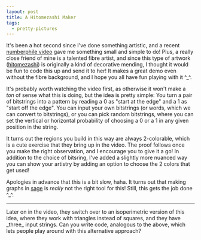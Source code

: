 ```yaml
---
layout: post
title: A Hitomezashi Maker
tags:
  - pretty-pictures
---
```


It's been a hot second since I've done something artistic, and a recent
[numberphile video][1] gave me something small and simple to do! 
Plus, a really close friend of mine is a talented fibre artist, 
and since this type of artwork ([hitomezashi][2]) is originally a kind
of decorative mending, I thought it would be fun to code this up and
send it to her! It makes a great demo even without the fibre background,
and I hope you all have fun playing with it ^_^.

It's probably worth watching the video first, as otherwise it won't make
a _ton_ of sense what this is doing, but the idea is pretty simple: 
You turn a pair of bitstrings into a pattern by reading a $0$ as 
"start at the edge" and a $1$ as "start off the edge". You can input your
own bitstrings (or words, which we can convert to bitstrings), or you can 
pick random bitstrings, where you can set the vertical or horizontal 
probability of choosing a $0$ or a $1$ in any given position in the string.

It turns out the regions you build in this way are always $2$-colorable,
which is a cute exercise that they bring up in the video. The proof follows
once you make the right observation, and I encourage you to give it a go! 
In addition to the choice of bitsring, I've added a slightly more nuanced
way you can show your artistry by adding an option to choose the $2$ colors
that get used!

Apologies in advance that this is a bit slow, haha. It turns out that
making graphs in [sage](https://sagemath.org) is _really_ not the right
tool for this! Still, this gets the job done ^_^.

---

<div class="linked_auto">
<script type="text/x-sage">

def mkLine(n,b,d,t,sc):
  """
  Make one row/col of the diagram.

  @n is the index for which row/col to make
  @b is the bit -- start on or start off the line
  @d is the direction -- is this a row or a col
  @t is the total number of dashes to make
  @sc is the color to use for the stitches
  """

  p = Graphics()
  for k in range(t):
    if k % 2 == b:
      if d=="row":
        p += line([(n,k),(n,k+1)],rgbcolor=sc) 
      if d=="col":
        p += line([(k,n),(k+1,n)],rgbcolor=sc) 
  
  return p


def mkSquare(r,c,color):
  """
  Make a square at row @r column @c with color @color
  """

  return polygon([(r,c),(r,c+1),(r+1,c+1),(r+1,c)], rgbcolor=color, alpha=0.75)



def mkPattern(rowString, colString, color1, color2, stitchColor, showBits):
  """
  Make the whole pattern
  """

  p = Graphics()
  p.set_aspect_ratio(1)
  p.set_axes_range(-1,len(rowString)+1,-1,len(colString)+1)

  # make the horizontal stitches
  for (n,b) in enumerate(rowString):
    p += mkLine(n,b,"row",len(colString),stitchColor)
    if showBits:
      p += text(b,(n, -0.5))

  # make the vertical stitches
  for (n,b) in enumerate(colString):
    p += mkLine(n,b,"col",len(rowString),stitchColor)
    if showBits:
      p += text(b,(-0.5,n))

  # shade in the regions
  cur = color1
  curRow = color1
  for r in range(len(rowString)):
    for c in range(len(colString)):

      if (r,c) == (0,0):
        p += mkSquare(r,c,cur)

      elif c != 0:
        if r%2 == colString[c]:
          if cur == color1:
            cur = color2
          else:
            cur = color1
        p += mkSquare(r,c,cur)

      elif c == 0:
        if c%2 == rowString[r]:
          if curRow == color1:
            curRow = color2
          else:
            curRow = color1
        cur = curRow
        p += mkSquare(r,c,cur)

  return p


def mkRandString(t,p):
  """
  Make a random string of length @t of 0s and 1s 

  0 is chosen with probability @p
  """
  s = []
  for _ in range(t):
    if random() < p:
      s += [0]
    else:
      s += [1]

  return s


def stringToBits(s):
  """
  Convert a string to a bitstring.

  If s is already a bitstring, leave it alone.
  If s is entirely numerical, reduce each digit mod 2
  If s is entirely alphabetical, use vowels/consonants, like the video.
  Otherwise, convert to unicode and use parity.
  """

  # we remove any spaces so that sentences can be converted as letters
  s = s.replace(" ", "")

  if s.isdigit():
    return [int(c) % 2 for c in list(s)]

  if s.isalpha():
    return [int(c in ["a", "e", "i", "o", "u"]) for c in list(s)]

  return [ord(c) % 2 for c in list(s)]
    

# We have to do this hacky nested-interact thing to make everything go smoothly.
# First we say whether we want the rows/cols to be randomized.
# Depending on the answer, we display either a text box or a slider for each.
# Then we put the aesthetic choices like colors in the innermost layer so that
# changing them won't re-randomize anything from earlier layers.

@interact
def _(randomRow=('randomize row?', True), randomCol=('randomize col?', True)):

  # we want the random starting probabilities to be interesting,
  # so make sure we wind up between, say, .33 and .66
  r_init = round(0.33 + 0.33*random(),2)
  c_init = round(0.33 + 0.33*random(),2)

  if randomRow:
    if randomCol:
      @interact
      def _(rowPercent=slider([(k/100).n(digits=2) for k in range(0,101)], default=r_init),
            colPercent=slider([(k/100).n(digits=2) for k in range(0,101)], default=c_init)):

        rowLen = randint(20,40)
        rowString = mkRandString(rowLen, rowPercent)

        colLen = randint(20,40)
        colString = mkRandString(colLen, colPercent)

        @interact
        def _(color1=Color('white'), 
              color2=Color('white'), 
              stitchColor=Color('black'), 
              showBits=True):
          print("rowString: {}".format("".join([str(b) for b in rowString])))
          print("colString: {}".format("".join([str(b) for b in colString])))

          show(mkPattern(rowString, colString, color1, color2, stitchColor, showBits), 
               axes=false)


    else:
      @interact
      def _(rowPercent=slider([(k/100).n(digits=2) for k in range(0,101)], default=r_init),
            colString=""):

        rowLen = randint(20,40)
        rowString = mkRandString(rowLen, rowPercent)

        colString = stringToBits(colString)

        @interact
        def _(color1=Color('white'), 
              color2=Color('white'), 
              stitchColor=Color('black'), 
              showBits=True):
          print("rowString: {}".format("".join([str(b) for b in rowString])))
          print("colString: {}".format("".join([str(b) for b in colString])))

          show(mkPattern(rowString, colString, color1, color2, stitchColor, showBits), 
               axes=false)



  else:
    if randomCol:
      @interact
      def _(rowString="",
            colPercent=slider([(k/100).n(digits=2) for k in range(0,101)], default=c_init)):

        rowString = stringToBits(rowString)

        colLen = randint(20,40)
        colString = mkRandString(colLen, colPercent)

        @interact
        def _(color1=Color('white'), 
              color2=Color('white'), 
              stitchColor=Color('black'), 
              showBits=True):
          print("rowString: {}".format("".join([str(b) for b in rowString])))
          print("colString: {}".format("".join([str(b) for b in colString])))

          show(mkPattern(rowString, colString, color1, color2, stitchColor, showBits), 
               axes=false)

    else:
      @interact
      def _(rowString="",
            colString=""):

        rowString = stringToBits(rowString)

        colString = stringToBits(colString)

        @interact
        def _(color1=Color('white'), 
              color2=Color('white'), 
              stitchColor=Color('black'), 
              showBits=True):
          print("rowString: {}".format("".join([str(b) for b in rowString])))
          print("colString: {}".format("".join([str(b) for b in colString])))

          show(mkPattern(rowString, colString, color1, color2, stitchColor, showBits), 
               axes=false)

</script>
</div>

<div class=boxed markdown=1>
  Later on in the video, they switch over to an isoperimetric version of this
  idea, where they work with triangles instead of squares, and they have
  _three_ input strings. Can you write code, analogous to the above, which 
  lets people play around with this alternative approach?
</div>


[1]: https://www.youtube.com/watch?v=JbfhzlMk2eY
[2]: https://en.wikipedia.org/wiki/Sashiko
